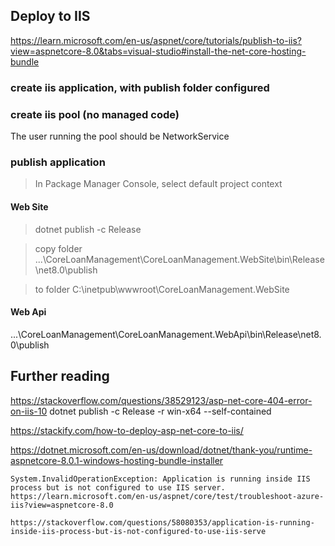 ## Deploy to IIS
https://learn.microsoft.com/en-us/aspnet/core/tutorials/publish-to-iis?view=aspnetcore-8.0&tabs=visual-studio#install-the-net-core-hosting-bundle

### create iis application, with publish folder configured
### create iis pool (no managed code)
The user running the pool should be NetworkService
### publish application
>In Package Manager Console, select default project context

#### Web Site
>dotnet publish -c Release

>copy folder ...\CoreLoanManagement\CoreLoanManagement.WebSite\bin\Release\net8.0\publish

>to folder 	C:\inetpub\wwwroot\CoreLoanManagement.WebSite

#### Web Api
...\CoreLoanManagement\CoreLoanManagement.WebApi\bin\Release\net8.0\publish

## Further reading

https://stackoverflow.com/questions/38529123/asp-net-core-404-error-on-iis-10
dotnet publish -c Release -r win-x64 --self-contained

https://stackify.com/how-to-deploy-asp-net-core-to-iis/

https://dotnet.microsoft.com/en-us/download/dotnet/thank-you/runtime-aspnetcore-8.0.1-windows-hosting-bundle-installer

	System.InvalidOperationException: Application is running inside IIS process but is not configured to use IIS server.
	https://learn.microsoft.com/en-us/aspnet/core/test/troubleshoot-azure-iis?view=aspnetcore-8.0

	https://stackoverflow.com/questions/58080353/application-is-running-inside-iis-process-but-is-not-configured-to-use-iis-serve